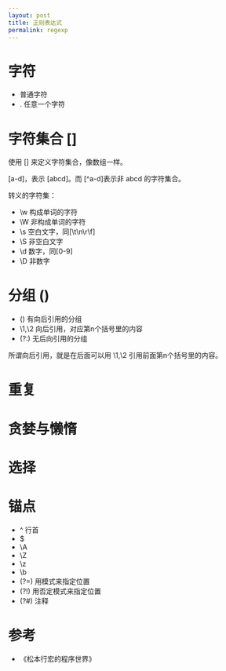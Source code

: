 ```yaml
---
layout: post
title: 正则表达式
permalink: regexp
---
```


# 字符

- 普通字符
- . 任意一个字符

# 字符集合 []
使用 [] 来定义字符集合，像数组一样。

[a-d]，表示 [abcd]。而 [^a-d]表示非 abcd 的字符集合。

转义的字符集：

- \w  构成单词的字符
- \W  非构成单词的字符
- \s  空白文字，同[\t\n\r\f]
- \S  非空白文字
- \d  数字，同[0-9]
- \D  非数字

# 分组 ()

- ()   有向后引用的分组
- \1,\2 向后引用，对应第n个括号里的内容
- (?:) 无后向引用的分组

所谓向后引用，就是在后面可以用 \1,\2 引用前面第n个括号里的内容。

# 重复


# 贪婪与懒惰

# 选择

# 锚点

- ^  行首
- $
- \A
- \Z
- \z
- \b
- (?=) 用模式来指定位置
- (?!) 用否定模式来指定位置
- (?#) 注释

# 参考
- 《松本行宏的程序世界》
